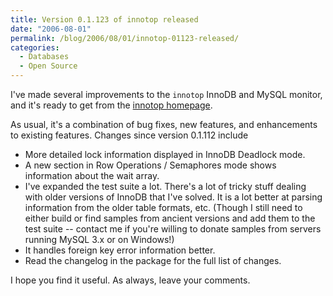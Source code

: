 ```yaml
---
title: Version 0.1.123 of innotop released
date: "2006-08-01"
permalink: /blog/2006/08/01/innotop-01123-released/
categories:
  - Databases
  - Open Source
---
```

I've made several improvements to the `innotop` InnoDB and MySQL monitor, and it's ready to get from the [innotop homepage][1].

As usual, it's a combination of bug fixes, new features, and enhancements to existing features. Changes since version 0.1.112 include

*   More detailed lock information displayed in InnoDB Deadlock mode.
*   A new section in Row Operations / Semaphores mode shows information about the wait array.
*   I've expanded the test suite a lot. There's a lot of tricky stuff dealing with older versions of InnoDB that I've solved. It is a lot better at parsing information from the older table formats, etc. (Though I still need to either build or find samples from ancient versions and add them to the test suite -- contact me if you're willing to donate samples from servers running MySQL 3.x or on Windows!)
*   It handles foreign key error information better.
*   Read the changelog in the package for the full list of changes.

I hope you find it useful. As always, leave your comments.

 [1]: http://www.xaprb.com/innotop/
